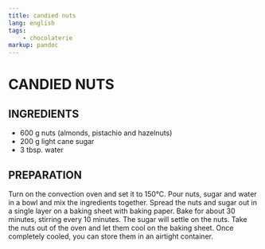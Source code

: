 ```yaml
---
title: candied nuts
lang: english
tags: 
    - chocolaterie 
markup: pandoc
---
```


# CANDIED NUTS

## INGREDIENTS


- 600 g nuts (almonds, pistachio and hazelnuts)
- 200 g light cane sugar
- 3 tbsp. water

## PREPARATION

Turn on the convection oven and set it to 150°C.
Pour nuts, sugar and water in a bowl and mix the ingredients together.
Spread the nuts and sugar out in a single layer on a baking sheet with baking paper.
Bake for about 30 minutes, stirring every 10 minutes.
The sugar will settle on the nuts.
Take the nuts out of the oven and let them cool on the baking sheet.
Once completely cooled, you can store them in an airtight container.

